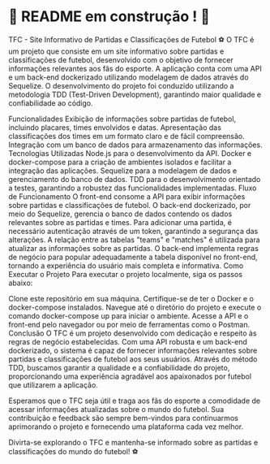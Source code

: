 # :construction: README em construção ! :construction:
TFC - Site Informativo de Partidas e Classificações de Futebol ⚽️
O TFC é um projeto que consiste em um site informativo sobre partidas e classificações de futebol, desenvolvido com o objetivo de fornecer informações relevantes aos fãs do esporte. A aplicação conta com uma API e um back-end dockerizado utilizando modelagem de dados através do Sequelize. O desenvolvimento do projeto foi conduzido utilizando a metodologia TDD (Test-Driven Development), garantindo maior qualidade e confiabilidade ao código.

Funcionalidades
Exibição de informações sobre partidas de futebol, incluindo placares, times envolvidos e datas.
Apresentação das classificações dos times em um formato claro e de fácil compreensão.
Integração com um banco de dados para armazenamento das informações.
Tecnologias Utilizadas
Node.js para o desenvolvimento da API.
Docker e docker-compose para a criação de ambientes isolados e facilitar a integração das aplicações.
Sequelize para a modelagem de dados e gerenciamento do banco de dados.
TDD para o desenvolvimento orientado a testes, garantindo a robustez das funcionalidades implementadas.
Fluxo de Funcionamento
O front-end consome a API para exibir informações sobre partidas e classificações de futebol.
O back-end dockerizado, por meio do Sequelize, gerencia o banco de dados contendo os dados relevantes sobre as partidas e times.
Para adicionar uma partida, é necessário autenticação através de um token, garantindo a segurança das alterações.
A relação entre as tabelas "teams" e "matches" é utilizada para atualizar as informações sobre as partidas.
O back-end implementa regras de negócio para popular adequadamente a tabela disponível no front-end, tornando a experiência do usuário mais completa e informativa.
Como Executar o Projeto
Para executar o projeto localmente, siga os passos abaixo:

Clone este repositório em sua máquina.
Certifique-se de ter o Docker e o docker-compose instalados.
Navegue até o diretório do projeto e execute o comando docker-compose up para iniciar o ambiente.
Acesse a API e o front-end pelo navegador ou por meio de ferramentas como o Postman.
Conclusão
O TFC é um projeto desenvolvido com dedicação e respeito às regras de negócio estabelecidas. Com uma API robusta e um back-end dockerizado, o sistema é capaz de fornecer informações relevantes sobre partidas e classificações de futebol aos seus usuários. Através do método TDD, buscamos garantir a qualidade e a confiabilidade do projeto, proporcionando uma experiência agradável aos apaixonados por futebol que utilizarem a aplicação.

Esperamos que o TFC seja útil e traga aos fãs do esporte a comodidade de acessar informações atualizadas sobre o mundo do futebol. Sua contribuição e feedback são sempre bem-vindos para continuarmos aprimorando o projeto e fornecendo uma plataforma cada vez melhor.

Divirta-se explorando o TFC e mantenha-se informado sobre as partidas e classificações do mundo do futebol! ⚽️

